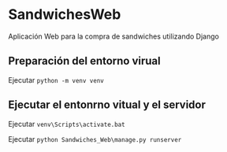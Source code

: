 # SandwichesWeb
 Aplicación Web para la compra de sandwiches utilizando Django

## Preparación del entorno virual
 
 Ejecutar `python -m venv venv`
 
## Ejecutar el entonrno vitual y el servidor
 
 Ejecutar `venv\Scripts\activate.bat`
 
 Ejecutar `python Sandwiches_Web\manage.py runserver`
 
